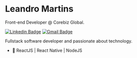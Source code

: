 # Leandro Martins

Front-end Developer @ Corebiz Global.

[![Linkedin Badge](https://img.shields.io/badge/-Leandro%20Martins-6633cc?style=flat-square&logo=Linkedin&logoColor=white&link=https://www.linkedin.com/in/leandro-martins-0640921a4/)](https://www.linkedin.com/in/leandro-martins-0640921a4/) 
[![Gmail Badge](https://img.shields.io/badge/-leolivm@outlook.com-6633cc?style=flat-square&logo=Gmail&logoColor=white&link=mailto:leolivm@outlook.com)](mailto:leolivm@outlook.com)

Fullstack software developer and passionate about technology.
- :purple_heart:   ReactJS | React Native | NodeJS
